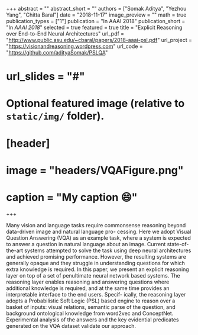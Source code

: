 +++
abstract = ""
abstract_short = ""
authors = ["Somak Aditya", "Yezhou Yang", "Chitta Baral"]
date = "2018-11-17"
image_preview = ""
math = true
publication_types = ["1"]
publication = "In AAAI 2018"
publication_short = "In *AAAI 2018*"
selected = true
featured = true
title = "Explicit Reasoning over End-to-End Neural Architectures"
url_pdf = "http://www.public.asu.edu/~cbaral/papers/2018-aaai-psl.pdf"
url_project = "https://visionandreasoning.wordpress.com"
url_code = "https://github.com/adityaSomak/PSLQA"
# url_slides = "#"


# Optional featured image (relative to `static/img/` folder).
# [header]
# image = "headers/VQAFigure.png"
# caption = "My caption :smile:"

+++

Many vision and language tasks require commonsense reasoning beyond data-driven image and natural language pro-
cessing. Here we adopt Visual Question Answering (VQA) as an example task, where a system is expected to answer a
question in natural language about an image. Current state-of-the-art systems attempted to solve the task using deep neural
architectures and achieved promising performance. However, the resulting systems are generally opaque and they struggle
in understanding questions for which extra knowledge is required. In this paper, we present an explicit reasoning layer on
top of a set of penultimate neural network based systems. The reasoning layer enables reasoning and answering questions
where additional knowledge is required, and at the same time provides an interpretable interface to the end users. Specif-
ically, the reasoning layer adopts a Probabilistic Soft Logic (PSL) based engine to reason over a basket of inputs: visual
relations, semantic parse of the question, and background ontological knowledge from word2vec and ConceptNet. 
Experimental analysis of the answers and the key evidential predicates generated on the VQA dataset validate our approach.
